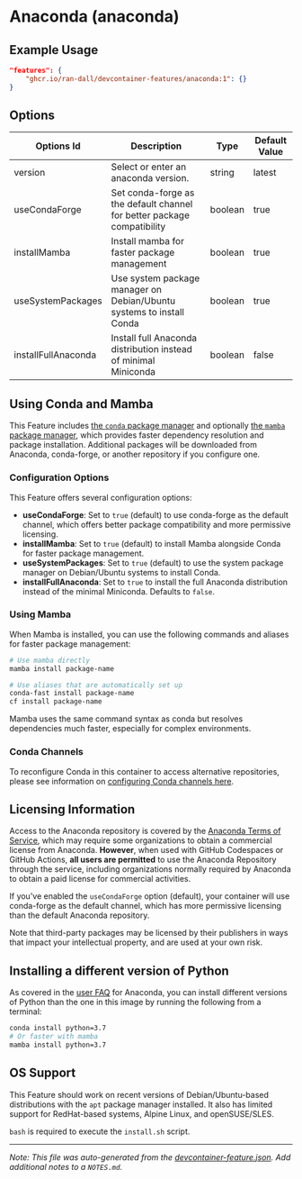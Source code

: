 
# Anaconda (anaconda)



## Example Usage

```json
"features": {
    "ghcr.io/ran-dall/devcontainer-features/anaconda:1": {}
}
```

## Options

| Options Id | Description | Type | Default Value |
|-----|-----|-----|-----|
| version | Select or enter an anaconda version. | string | latest |
| useCondaForge | Set conda-forge as the default channel for better package compatibility | boolean | true |
| installMamba | Install mamba for faster package management | boolean | true |
| useSystemPackages | Use system package manager on Debian/Ubuntu systems to install Conda | boolean | true |
| installFullAnaconda | Install full Anaconda distribution instead of minimal Miniconda | boolean | false |

## Using Conda and Mamba

This Feature includes [the `conda` package manager](https://docs.conda.io/projects/conda/en/latest/index.html) and optionally [the `mamba` package manager](https://mamba.readthedocs.io/en/latest/), which provides faster dependency resolution and package installation. Additional packages will be downloaded from Anaconda, conda-forge, or another repository if you configure one.

### Configuration Options

This Feature offers several configuration options:

- **useCondaForge**: Set to `true` (default) to use conda-forge as the default channel, which offers better package compatibility and more permissive licensing.
- **installMamba**: Set to `true` (default) to install Mamba alongside Conda for faster package management.
- **useSystemPackages**: Set to `true` (default) to use the system package manager on Debian/Ubuntu systems to install Conda.
- **installFullAnaconda**: Set to `true` to install the full Anaconda distribution instead of the minimal Miniconda. Defaults to `false`.

### Using Mamba

When Mamba is installed, you can use the following commands and aliases for faster package management:

```bash
# Use mamba directly
mamba install package-name

# Use aliases that are automatically set up
conda-fast install package-name
cf install package-name
```

Mamba uses the same command syntax as conda but resolves dependencies much faster, especially for complex environments.

### Conda Channels

To reconfigure Conda in this container to access alternative repositories, please see information on [configuring Conda channels here](https://docs.conda.io/projects/conda/en/latest/user-guide/concepts/channels.html).

## Licensing Information

Access to the Anaconda repository is covered by the [Anaconda Terms of Service](https://legal.anaconda.com/policies/en/?name=terms-of-service), which may require some organizations to obtain a commercial license from Anaconda. **However**, when used with GitHub Codespaces or GitHub Actions, **all users are permitted** to use the Anaconda Repository through the service, including organizations normally required by Anaconda to obtain a paid license for commercial activities. 

If you've enabled the `useCondaForge` option (default), your container will use conda-forge as the default channel, which has more permissive licensing than the default Anaconda repository.

Note that third-party packages may be licensed by their publishers in ways that impact your intellectual property, and are used at your own risk.

## Installing a different version of Python

As covered in the [user FAQ](https://docs.anaconda.com/anaconda/user-guide/faq) for Anaconda, you can install different versions of Python than the one in this image by running the following from a terminal:

```bash
conda install python=3.7
# Or faster with mamba
mamba install python=3.7
```

## OS Support

This Feature should work on recent versions of Debian/Ubuntu-based distributions with the `apt` package manager installed. It also has limited support for RedHat-based systems, Alpine Linux, and openSUSE/SLES.

`bash` is required to execute the `install.sh` script.


---

_Note: This file was auto-generated from the [devcontainer-feature.json](https://github.com/ran-dall/devcontainer-features/blob/main/src/anaconda/devcontainer-feature.json).  Add additional notes to a `NOTES.md`._
